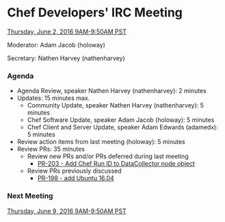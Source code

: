 # Chef Developers' IRC Meeting

[Thursday, June 2, 2016 9AM-9:50AM PST](http://everytimezone.com/#2016-6-2,240,cn3)

Moderator:  Adam Jacob (holoway)

Secretary:  Nathen Harvey (nathenharvey)

### Agenda
* Agenda Review, speaker Nathen Harvey (nathenharvey): 2 minutes
* Updates: 15 minutes max.
  * Community Update, speaker Nathen Harvey (nathenharvey): 5 minutes
  * Chef Software Update, speaker Adam Jacob (holoway): 5 minutes
  * Chef Client and Server Update, speaker Adam Edwards (adamedx): 5 minutes
* Review action items from last meeting (holoway): 5 minutes
* Review PRs:  35 minutes
  * Review new PRs and/or PRs deferred during last meeting
    * [PR-203 - Add Chef Run ID to DataCollector node object](https://github.com/chef/chef-rfc/pull/203)
  * Review PRs previously discussed
    * [PR-198 - add Ubuntu 16.04](https://github.com/chef/chef-rfc/pull/198)

### Next Meeting

[Thursday, June 9, 2016 9AM-9:50AM PST](http://everytimezone.com/#2016-6-9,240,cn3)
